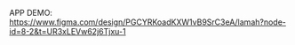 APP DEMO:
https://www.figma.com/design/PGCYRKoadKXW1vB9SrC3eA/lamah?node-id=8-2&t=UR3xLEVw62j6Tjxu-1
